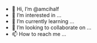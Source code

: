 - 👋 Hi, I’m @amcihalf
- 👀 I’m interested in ...
- 🌱 I’m currently learning ...
- 💞️ I’m looking to collaborate on ...
- 📫 How to reach me ...

<!---
amcihalf/amcihalf is a ✨ special ✨ repository because its `README.md` (this file) appears on your GitHub profile.
You can click the Preview link to take a look at your changes.
--->
